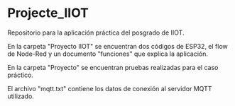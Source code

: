 # Projecte_IIOT
Repositorio para la aplicación práctica del posgrado de IIOT.

En la carpeta "Proyecto IIOT" se encuentran dos códigos de ESP32, el flow de Node-Red y un documento "funciones" que explica la aplicación.

En la carpeta "Proyecto" se encuentran pruebas realizadas para el caso práctico.

El archivo "mqtt.txt" contiene los datos de conexión al servidor MQTT utilizado.
